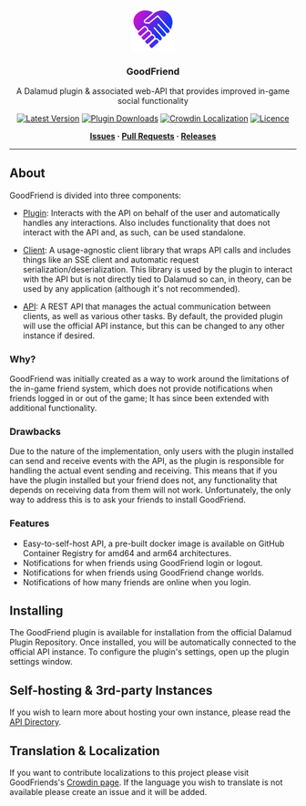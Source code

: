 <div align="center">

<img src="./assets/icons/icon.png" alt="GoodFriend Logo" width="15%">
  
### GoodFriend

A Dalamud plugin & associated web-API that provides improved in-game social functionality 

[![Latest Version](https://img.shields.io/github/v/release/Blooym/GoodFriend?color=blue&label=Version)](https://github.com/Blooym/GoodFriend/releases/latest)
[![Plugin Downloads](https://img.shields.io/endpoint?url=https://dalamud-dl-count.blooym.workers.dev/GoodFriend&label=Plugin%20Downloads)](https://github.com/Blooym/GoodFriend)
[![Crowdin Localization](https://badges.crowdin.net/goodfriend/localized.svg)](https://crowdin.com/project/goodfriend)
[![Licence](https://img.shields.io/github/license/Blooym/Wholist?color=blue&label=Licence)](https://github.com/Blooym/GoodFriend/blob/main/LICENSE)
<!--[![Connected Users](https://img.shields.io/endpoint?url=https://gf-clients.blooym.workers.dev/&label=Connected%20Users)](https://github.com/Blooym/GoodFriend)-->

**[Issues](https://github.com/Blooym/GoodFriend/issues) · [Pull Requests](https://github.com/Blooym/GoodFriend/pulls) · [Releases](https://github.com/Blooym/GoodFriend/releases/latest)**

</div>

---

## About
GoodFriend is divided into three components:

- [Plugin](./src/Plugin): Interacts with the API on behalf of the user and automatically handles any interactions. Also includes functionality that does not interact with the API and, as such, can be used standalone.

- [Client](./src/Client): A usage-agnostic client library that wraps API calls and includes things like an SSE client and automatic request serialization/deserialization. This library is used by the plugin to interact with the API but is not directly tied to Dalamud so can, in theory, can be used by any application (although it's not recommended).

- [API](./src/Api): A REST API that manages the actual communication between clients, as well as various other tasks. By default, the provided plugin will use the official API instance, but this can be changed to any other instance if desired.

### Why?

GoodFriend was initially created as a way to work around the limitations of the in-game friend system, which does not provide notifications when friends logged in or out of the game; It has since been extended with additional functionality.

### Drawbacks

Due to the nature of the implementation, only users with the plugin installed can send and receive events with the API, as the plugin is responsible for handling the actual event sending and receiving. This means that if you have the plugin installed but your friend does not, any functionality that depends on receiving data from them will not work. Unfortunately, the only way to address this is to ask your friends to install GoodFriend.

### Features

- Easy-to-self-host API, a pre-built docker image is available on GitHub Container Registry for amd64 and arm64 architectures.
- Notifications for when friends using GoodFriend login or logout.
- Notifications for when friends using GoodFriend change worlds. 
- Notifications of how many friends are online when you login.

## Installing

The GoodFriend plugin is available for installation from the official Dalamud Plugin Repository. Once installed, you will be automatically connected to the official API instance. To configure the plugin's settings, open up the plugin settings window.

## Self-hosting & 3rd-party Instances

If you wish to learn more about hosting your own instance, please read the [API Directory](./src/Api/README.md).

## Translation & Localization

If you want to contribute localizations to this project please visit GoodFriends's [Crowdin page](https://crwd.in/goodfriend). If the language you wish to translate is not available please create an issue and it will be added.
